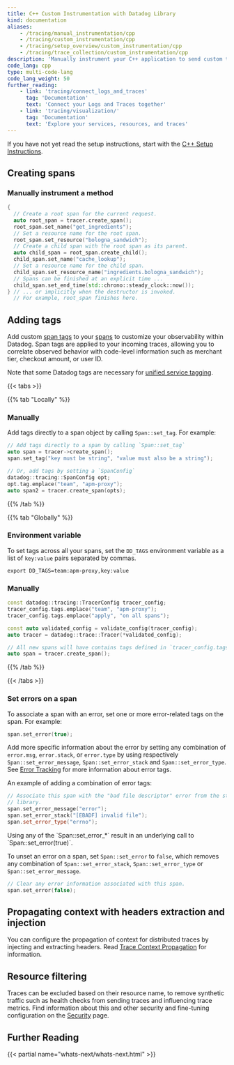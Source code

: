 ```yaml
---
title: C++ Custom Instrumentation with Datadog Library
kind: documentation
aliases:
    - /tracing/manual_instrumentation/cpp
    - /tracing/custom_instrumentation/cpp
    - /tracing/setup_overview/custom_instrumentation/cpp
    - /tracing/trace_collection/custom_instrumentation/cpp
description: 'Manually instrument your C++ application to send custom traces to Datadog.'
code_lang: cpp
type: multi-code-lang
code_lang_weight: 50
further_reading:
    - link: 'tracing/connect_logs_and_traces'
      tag: 'Documentation'
      text: 'Connect your Logs and Traces together'
    - link: 'tracing/visualization/'
      tag: 'Documentation'
      text: 'Explore your services, resources, and traces'
---
```


<div class="alert alert-info">
If you have not yet read the setup instructions, start with the <a href="https://docs.datadoghq.com/tracing/setup/cpp/">C++ Setup Instructions</a>.
</div>

## Creating spans

### Manually instrument a method

```cpp
{
  // Create a root span for the current request.
  auto root_span = tracer.create_span();
  root_span.set_name("get_ingredients");
  // Set a resource name for the root span.
  root_span.set_resource("bologna_sandwich");
  // Create a child span with the root span as its parent.
  auto child_span = root_span.create_child();
  child_span.set_name("cache_lookup");
  // Set a resource name for the child span.
  child_span.set_resource_name("ingredients.bologna_sandwich");
  // Spans can be finished at an explicit time ...
  child_span.set_end_time(std::chrono::steady_clock::now());
} // ... or implicitly when the destructor is invoked.
  // For example, root_span finishes here.
```

## Adding tags

Add custom [span tags][1] to your [spans][2] to customize your observability within Datadog. Span tags are applied to your incoming traces, allowing you to correlate observed behavior with code-level information such as merchant tier, checkout amount, or user ID.

Note that some Datadog tags are necessary for [unified service tagging][5].

{{< tabs >}}

{{% tab "Locally" %}}

### Manually

Add tags directly to a span object by calling `Span::set_tag`. For example:

```cpp
// Add tags directly to a span by calling `Span::set_tag`
auto span = tracer->create_span();
span.set_tag("key must be string", "value must also be a string");

// Or, add tags by setting a `SpanConfig`
datadog::tracing::SpanConfig opt;
opt.tag.emplace("team", "apm-proxy");
auto span2 = tracer.create_span(opts);
```

{{% /tab %}}

{{% tab "Globally" %}}

### Environment variable

To set tags across all your spans, set the `DD_TAGS` environment variable as a list of `key:value` pairs separated by commas.

```
export DD_TAGS=team:apm-proxy,key:value
```

### Manually

```cpp
const datadog::tracing::TracerConfig tracer_config;
tracer_config.tags.emplace("team", "apm-proxy");
tracer_config.tags.emplace("apply", "on all spans");

const auto validated_config = validate_config(tracer_config);
auto tracer = datadog::trace::Tracer(*validated_config);

// All new spans will have contains tags defined in `tracer_config.tags`
auto span = tracer.create_span();
```

{{% /tab %}}

{{< /tabs >}}

### Set errors on a span

To associate a span with an error, set one or more error-related tags on the
span. For example:

```cpp
span.set_error(true);
```

Add more specific information about the error by setting any combination of `error.msg`, `error.stack`, or `error.type` by using respectively `Span::set_error_message`, `Span::set_error_stack` and `Span::set_error_type`. See [Error Tracking][7] for more information about error tags.

An example of adding a combination of error tags:

```cpp
// Associate this span with the "bad file descriptor" error from the standard
// library.
span.set_error_message("error");
span.set_error_stack("[EBADF] invalid file");
span.set_error_type("errno");
```

<div class="alert alert-info">
Using any of the `Span::set_error_*` result in an underlying call to `Span::set_error(true)`.
</div>

To unset an error on a span, set `Span::set_error` to `false`, which removes any  combination of `Span::set_error_stack`, `Span::set_error_type` or `Span::set_error_message`.

```cpp
// Clear any error information associated with this span.
span.set_error(false);
```

## Propagating context with headers extraction and injection

You can configure the propagation of context for distributed traces by injecting and extracting headers. Read [Trace Context Propagation][9] for information.

## Resource filtering

Traces can be excluded based on their resource name, to remove synthetic traffic such as health checks from sending traces and influencing trace metrics. Find information about this and other security and fine-tuning configuration on the [Security][12] page.

## Further Reading

{{< partial name="whats-next/whats-next.html" >}}

[1]: /tracing/glossary/#span-tags
[2]: /tracing/glossary/#spans
[3]: https://github.com/DataDog/dd-opentracing-cpp/blob/master/include/datadog/tags.h
[4]: https://github.com/opentracing/opentracing-cpp/blob/master/include/opentracing/ext/tags.h
[5]: /getting_started/tagging/unified_service_tagging
[6]: https://github.com/opentracing/opentracing-cpp/blob/master/include/opentracing/value.h
[7]: /tracing/error_tracking/
[8]: /tracing/setup/cpp/#installation
[9]: /tracing/trace_collection/trace_context_propagation/cpp
[12]: /tracing/security

